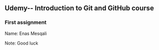 ## Udemy-- Introduction to Git and GitHub course
### First assignment

Name: Enas Mesqali

Note: Good luck
